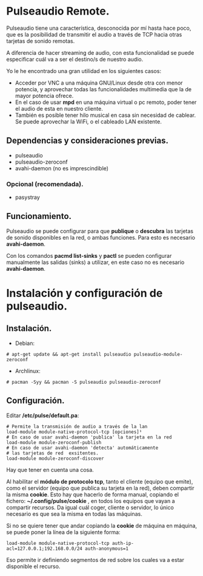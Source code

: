 # Pulseaudio Remote.

Pulseaudio tiene una característica, desconocida por mí hasta hace poco, que es la posibilidad de transmitir el audio a través de TCP hacia otras tarjetas de sonido remotas.

A diferencia de hacer streaming de audio, con esta funcionalidad se puede especificar cuál va a ser el destino/s de nuestro audio.

Yo le he encontrado una gran utilidad en los siguientes casos:
- Acceder por VNC a una máquina GNU/Linux desde otra con menor potencia, y aprovechar todas las funcionalidades multimedia que la de mayor potencia ofrece.
- En el caso de usar __mpd__ en una máquina virtual o pc remoto, poder tener el audio de esta en nuestro cliente.
- También es posible tener hilo musical en casa sin necesidad de cablear. Se puede aprovechar la WiFi, o el cableado LAN existente.

## Dependencias y consideraciones previas.

- pulseaudio
- pulseaudio-zeroconf
- avahi-daemon (no es imprescindible)

### Opcional (recomendada).

- pasystray

## Funcionamiento.

Pulseaudio se puede configurar para que __publique__ o __descubra__ las tarjetas de sonido disponibles en la red, o ambas funciones. Para esto es necesario __avahi-daemon__.

Con los comandos __pacmd list-sinks__ y __pactl__ se pueden configurar manualmente las salidas (sinks) a utilizar, en este caso no es necesario __avahi-daemon__.

# Instalación y configuración de pulseaudio.

## Instalación.
- Debian:

~~~
# apt-get update && apt-get install pulseaudio pulseaudio-module-zeroconf 
~~~

- Archlinux:

~~~
# pacman -Syy && pacman -S pulseaudio pulseaudio-zeroconf 
~~~

## Configuración.

Editar __/etc/pulse/default.pa__:

~~~
# Permite la transmisión de audio a través de la lan
load-module module-native-protocol-tcp [opciones]¹
# En caso de usar avahi-daemon 'publica' la tarjeta en la red
load-module module-zeroconf-publish
# En caso de usar avahi-daemon 'detecta' automáticamente
# las tarjetas de red  exsitentes.
load-module module-zeroconf-discover
~~~

Hay que tener en cuenta una cosa.

Al habilitar el __módulo de protocolo tcp__, tanto el cliente (equipo que emite), como el servidor (equipo que publica su tarjeta en la red), deben compartir la misma __cookie__. Esto hay que hacerlo de forma manual, copiando el fichero: __~/.config/pulse/cookie__ , en todos los equipos que vayan a compartir recursos. Da igual cuál coger, cliente o servidor, lo único necesario es que sea la misma en todas las máquinas.

Si no se quiere tener que andar copiando la __cookie__ de máquina en máquina, se puede poner la línea de la siguiente forma:

~~~
load-module module-native-protocol-tcp auth-ip-acl=127.0.0.1;192.168.0.0/24 auth-anonymous=1
~~~

Eso permite ir definiendo segmentos de red sobre los cuales va a estar disponible el recurso.

